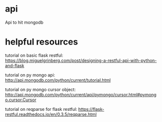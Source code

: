 # api
Api to hit mongodb

# helpful resources
tutorial on basic flask restful:
https://blog.miguelgrinberg.com/post/designing-a-restful-api-with-python-and-flask

tutorial on py mongo api:
http://api.mongodb.com/python/current/tutorial.html

tutorial on py mongo cursor object:
http://api.mongodb.com/python/current/api/pymongo/cursor.html#pymongo.cursor.Cursor

tutorial on reqparse for flask restful:
https://flask-restful.readthedocs.io/en/0.3.5/reqparse.html
